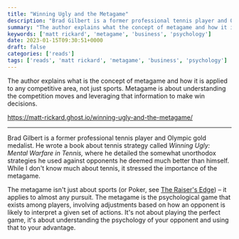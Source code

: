 ```yaml
---
title: "Winning Ugly and the Metagame"
description: "Brad Gilbert is a former professional tennis player and Olympic gold medalist. He wrote a book about tennis strategy called Winning Ugly: Mental Warfare in Tennis, where he detailed the somewhat unorthodox strategies he used against opponents he deemed much better than himself. While I don't know much about tennis..."
summary: "The author explains what the concept of metagame and how it is applied to any competitive area, not just sports. Metagame is about understanding the competition moves and leveraging that information to make win decisions."
keywords: ['matt rickard', 'metagame', 'business', 'psychology']
date: 2023-01-15T09:30:51+0000
draft: false
categories: ['reads']
tags: ['reads', 'matt rickard', 'metagame', 'business', 'psychology']
---
```


The author explains what is the concept of metagame and how it is applied to any competitive area, not just sports. Metagame is about understanding the competition moves and leveraging that information to make win decisions.

https://matt-rickard.ghost.io/winning-ugly-and-the-metagame/

---

Brad Gilbert is a former professional tennis player and Olympic gold medalist. He wrote a book about tennis strategy called _Winning Ugly: Mental Warfare in Tennis,_ where he detailed the somewhat unorthodox strategies he used against opponents he deemed much better than himself. While I don't know much about tennis, it stressed the importance of the metagame.

The metagame isn't just about sports (or Poker, see [The Raiser's Edge](https://www.amazon.com/gp/product/193539648X/ref=as_li_qf_sp_asin_il_tl?ie=UTF8&tag=farnamstreet-20&camp=1789&creative=9325&linkCode=as2&creativeASIN=193539648X&linkId=a2fecb7a51a47f19448ffb91d2127f05)) – it applies to almost any pursuit. The metagame is the psychological game that exists among players, involving adjustments based on how an opponent is likely to interpret a given set of actions. It's not about playing the perfect game, it's about understanding the psychology of your opponent and using that to your advantage.
